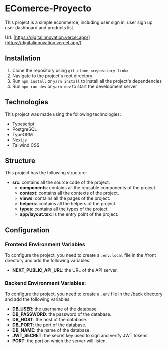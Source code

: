# EComerce-Proyecto

This project is a simple ecommerce, including user sign in, user sign up, user dashboard and products list.

Url: [https://digitalinnovation.vercel.app/](https://digitalinnovation.vercel.app/)


## Installation

1. Clone the repository using `git clone <repository-link>`
2. Navigate to the project's root directory
3. Run `npm install` or `yarn install` to install all the project's dependencies
4. Run `npm run dev` or `yarn dev` to start the development server

## Technologies

This project was made using the following technologies:

- Typescript
- PostgreSQL
- TypeORM
- Next.js
- Tailwind CSS

## Structure

This project has the following structure:

- **src**: contains all the source code of the project.
  - **components**: contains all the reusable components of the project.
  - **context**: contains all the contexts of the project.
  - **views**: contains all the pages of the project.
  - **helpers**: contains all the helpers of the project.
  - **types**: contains all the types of the project.
  - **app/layout.tsx**: is the entry point of the project.

## Configuration

### Frontend Environment Variables

To configure the project, you need to create a `.env.local` file in the /front directory and add the following variables:

- **NEXT_PUBLIC_API_URL**: the URL of the API server.

### Backend Environment Variables:

To configure the project, you need to create a `.env` file in the /back directory and add the following variables:

- **DB_USER**: the username of the database.
- **DB_PASSWORD**: the password of the database.
- **DB_HOST**: the host of the database.
- **DB_PORT**: the port of the database.
- **DB_NAME**: the name of the database.
- **JWT_SECRET**: the secret key used to sign and verify JWT tokens.
- **PORT**: the port on which the server will listen.